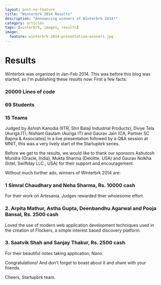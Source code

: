 ```yaml
---
layout: post-no-feature
title: "Winterbrk 2014 Results"
description: "Announcing winners of Winterbrk 2014!"
category: articles
tags: [winterbrk, images, results]
image:
  feature: winterbrk-2014-presentation-winners.jpg
---
```


# Results

Winterbrk was organized in Jan-Feb 2014. This was before this blog was started, so I'm publishing these results now. First a few facts:

### 20000 Lines of code

### 69 Students

### 15 Teams

Judged by Ashish Kanodia (IITR, Shri Balaji Industrial Products), Divye Tela (Auriga IT), Nishant Gautam (Auriga IT) and Gaurav Jain (CA, Partner SC Bapna & Associates) in a live presentation followed by a Q&A session at MNIT, this was a very lively start of the Startupbrk series.

Before we get to the results, we would like to thank our sponsors Ashutosh Mundra (Oracle, India), Mukta Sharma (Deloitte, USA) and Gaurav Nolkha (Intel, Swiftday LLC., USA) for their support and encouragement.

Without much further ado, winners of Winterbrk 2014 are:

### 1 Simral Chaudhary and Neha Sharma, Rs. 10000 cash
For their work on Artesania. Judges rewarded thier wholesome effort.

### 2. Arpita Mathur, Astha Gupta, Deenbandhu Agarwal and Pooja Bansal, Rs. 2500 cash
Loved the use of modern web application development techniques used in the creation of Flockers, a simple interest based discovery platform.

### 3. Saatvik Shah and Sanjay Thakur, Rs. 2500 cash
For their beautiful notes taking application, Nano.

Congratulations! And don't forget to boast about it and share with your friends.

Cheers,
Startupbrk team.
